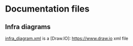 # Documentation files

## Infra diagrams

[infra_diagram.xml](infra_diagram.xml) is a [Draw.IO]: https://www.draw.io xml file
